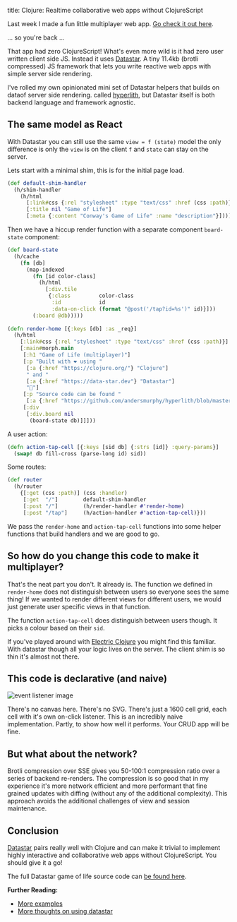 title: Clojure: Realtime collaborative web apps without ClojureScript

Last week I made a fun little multiplayer web app. [Go check it out here](https://example.andersmurphy.com).

... so you're back ...

That app had zero ClojureScript! What's even more wild is it had zero user written client side JS. Instead it uses [Datastar](https://data-star.dev). A tiny 11.4kb (brotli compressed) JS framework that lets you write reactive web apps with simple server side rendering.

I've rolled my own opinionated mini set of Datastar helpers that builds on dataof server side rendering. called [hyperlith](https://github.com/andersmurphy/hyperlith), but Datastar itself is both backend language and framework agnostic.

## The same model as React

With Datastar you can still use the same `view = f (state)` model the only difference is only the `view` is on the client `f` and `state` can stay on the server.

Lets start with a minimal shim, this is for the initial page load.

```clojure
(def default-shim-handler
  (h/shim-handler
    (h/html
      [:link#css {:rel "stylesheet" :type "text/css" :href (css :path)}]
      [:title nil "Game of Life"]
      [:meta {:content "Conway's Game of Life" :name "description"}])))
```

Then we have a hiccup render function with a separate component `board-state` component:

```clojure
(def board-state
  (h/cache
    (fn [db]
      (map-indexed
        (fn [id color-class]
          (h/html
            [:div.tile
             {:class         color-class
              :id            id
              :data-on-click (format "@post('/tap?id=%s')" id)}]))
        (:board @db)))))
        
(defn render-home [{:keys [db] :as _req}]
  (h/html
    [:link#css {:rel "stylesheet" :type "text/css" :href (css :path)}]
    [:main#morph.main
     [:h1 "Game of Life (multiplayer)"]
     [:p "Built with ❤️ using "
      [:a {:href "https://clojure.org/"} "Clojure"]
      " and "
      [:a {:href "https://data-star.dev"} "Datastar"]
      "🚀"]
     [:p "Source code can be found "
      [:a {:href "https://github.com/andersmurphy/hyperlith/blob/master/examples/game_of_life/src/app/main.clj"} "here"]]
     [:div
      [:div.board nil
       (board-state db)]]]))
```

A user action:

```clojure
(defn action-tap-cell [{:keys [sid db] {:strs [id]} :query-params}]
  (swap! db fill-cross (parse-long id) sid))
```

Some routes:

```clojure
(def router
  (h/router
    {[:get (css :path)] (css :handler)
     [:get  "/"]        default-shim-handler
     [:post "/"]        (h/render-handler #'render-home)
     [:post "/tap"]     (h/action-handler #'action-tap-cell)}))
```

We pass the `render-home` and `action-tap-cell` functions into some helper functions that build handlers and we are good to go.

## So how do you change this code to make it multiplayer?

That's the neat part you don't. It already is. The function we defined in `render-home` does not distinguish between users so everyone sees the same thing! If we wanted to render different views for different users, we would just generate user specific views in that function.

The function `action-tap-cell` does distinguish between users though. It picks a colour based on their `sid`.

If you've played around with [Electric Clojure](https://github.com/hyperfiddle/electric) you might find this familiar. With datastar though all your logic lives on the server. The client shim is so thin it's almost not there.

## This code is declarative (and naive)

![event listener image](assets/naive.png)

There's no canvas here. There's no SVG. There's just a 1600 cell grid, each cell with it's own on-click listener. This is an incredibly naive implementation. Partly, to show how well it performs. Your CRUD app will be fine.

## But what about the network?

Brotli compression over SSE gives you 50-100:1 compression ratio over a series of backend re-renders. The compression is so good that in my experience it's more network efficient and more performant that fine grained updates with diffing (without any of the additional complexity). This approach avoids the additional challenges of view and session maintenance.

## Conclusion

[Datastar](https://data-star.dev) pairs really well with Clojure and can make it trivial to implement highly interactive and collaborative web apps without ClojureScript. You should give it a go! 

The full Datastar game of life source code can [be found here](https://github.com/andersmurphy/hyperlith/blob/master/examples/game_of_life/src/app/main.clj).

**Further Reading:**

- [More examples](https://github.com/andersmurphy/hyperlith/tree/master/examples)
- [More thoughts on using datastar](https://github.com/andersmurphy/hyperlith?tab=readme-ov-file#rational-more-like-a-collection-of-opinions)
